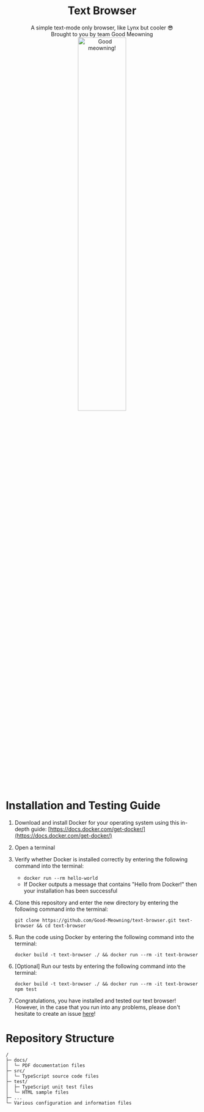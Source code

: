 <h1 align="center">Text Browser</h1>
<p width="100%" align="center">
  A simple text-mode only browser, like Lynx but cooler 😎
  <br />
  Brought to you by team Good Meowning
  <br />
  <a href="https://github.com/Good-Meowning/">
    <img src="https://raw.githubusercontent.com/PockyCalpis/osu-collabs/main/mushroom/good-meowning.gif" width="50%" alt="Good meowning!" align="center">
  </a>
</p>

# Installation and Testing Guide

1. Download and install Docker for your operating system using this in-depth guide: [https://docs.docker.com/get-docker/](https://docs.docker.com/get-docker/)

2. Open a terminal

3. Verify whether Docker is installed correctly by entering the following command into the terminal:

   - `docker run --rm hello-world`
   - If Docker outputs a message that contains "Hello from Docker!" then your installation has been successful

4. Clone this repository and enter the new directory by entering the following command into the terminal:

   ```
   git clone https://github.com/Good-Meowning/text-browser.git text-browser && cd text-browser
   ```

5. Run the code using Docker by entering the following command into the terminal:

   ```
   docker build -t text-browser ./ && docker run --rm -it text-browser
   ```

6. [Optional] Run our tests by entering the following command into the terminal:

   ```
   docker build -t text-browser ./ && docker run --rm -it text-browser npm test
   ```

7. Congratulations, you have installed and tested our text browser! However, in the case that you run into any problems, please don't hesitate to create an issue [here](https://github.com/Good-Meowning/text-browser/issues)!

# Repository Structure

<!-- credits: https://github.com/xiaoluoboding/repository-tree -->

```
/
├─ docs/
│  └─ PDF documentation files
├─ src/
│  └─ TypeScript source code files
├─ test/
│  ├─ TypeScript unit test files
│  └─ HTML sample files
├─ ...
└─ Various configuration and information files
```
